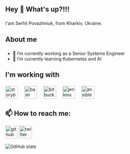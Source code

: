 ## Hey 👋 What's up?!!!
###
I'am  Serhii Povazhniuk, from Kharkiv, Ukraine.</p>

###

## About me

###

- 🔭 I’m currently working as a Senior Systems Engineer
- 🌱 I’m currently learning Kubernetes and AI 

## I'm working with

###

<div align="left">
  <img src="https://cdn.jsdelivr.net/gh/devicons/devicon/icons/storybook/storybook-original.svg" height="40" alt="storybook logo"  />
  <img width="12" />
  <img src="https://cdn.jsdelivr.net/gh/devicons/devicon/icons/bash/bash-original.svg" height="40" alt="bash logo"  />
  <img width="12" />
  <img src="https://cdn.jsdelivr.net/gh/devicons/devicon/icons/bitbucket/bitbucket-original.svg" height="40" alt="bitbucket logo"  />
  <img width="12" />
  <img src="https://cdn.jsdelivr.net/gh/devicons/devicon/icons/jenkins/jenkins-line.svg" height="40" alt="jenkins logo"  />
  <img width="12" />
  <img src="https://cdn.jsdelivr.net/gh/devicons/devicon/icons/ansible/ansible-original.svg" height="40" alt="ansible logo"  />
</div>

###

<div align="left">
</div>

###

## 📫 How to reach me:

[<img src='https://cdn.jsdelivr.net/npm/simple-icons@3.0.1/icons/github.svg' alt='github' height='40'>](https://github.com/Sergant-ua) [<img src='https://cdn.jsdelivr.net/npm/simple-icons@3.0.1/icons/twitter.svg' alt='twitter' height='40'>](https://twitter.com/@sergpo)  

![GitHub stats](https://github-readme-stats.vercel.app/api?username=Sergant-UA&show_icons=true)  
